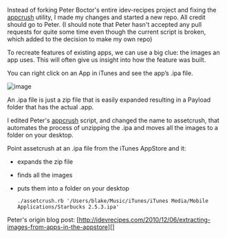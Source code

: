 Instead of forking Peter Boctor's entire idev-recipes project and fixing the [appcrush][] utility, I made my changes and started a new repo. All credit should go to Peter. (I should note that Peter hasn't accepted any pull requests for quite some time even though the current script is broken, which added to the decision to make my own repo)

To recreate features of existing apps, we can use a big clue: the
images an app uses. This will often give us insight into how the
feature was built.

You can right click on an App in iTunes and see the app’s .ipa
file.

![image][]

An .ipa file is just a zip file that is easily expanded resulting
in a Payload folder that has the actual .app.

I edited Peter's [appcrush][] script, and changed the name to assetcrush, that automates the process of unzipping the .ipa and moves all the images to a folder on your desktop.

Point assetcrush at an .ipa file from the iTunes AppStore and it:

-   expands the zip file
-   finds all the images
-   puts them into a folder on your desktop

    `./assetcrush.rb '/Users/blake/Music/iTunes/iTunes Media/Mobile Applications/Starbucks 2.5.3.ipa'`

Peter's origin blog post:
[http://idevrecipes.com/2010/12/06/extracting-images-from-apps-in-the-appstore][]

  [http://idevrecipes.com/2010/12/06/extracting-images-from-apps-in-the-appstore]: http://idevrecipes.com/2010/12/06/extracting-images-from-apps-in-the-appstore
  [image]: http://idevrecipes.files.wordpress.com/2010/12/ibooksfinder.png?w=239&h=119 "Find iBooks app in iTunes"
  [1]: http://idevrecipes.files.wordpress.com/2010/12/ibookspayload.png?w=272&h=250 "iBooks Payload"
  [2]: http://idevrecipes.files.wordpress.com/2010/12/ibooksimages.png?w=300&h=220 "iBooks Optimized Images"
  [pngcrush]: http://pmt.sourceforge.net/pngcrush/index.html
  [Apple added the ‘revert-iphone-optimizations’ option to undo this optimization]: http://developer.apple.com/library/ios/#qa/qa2010/qa1681.html
  [appcrush]: https://github.com/boctor/idev-recipes/tree/master/Utilities/appcrush